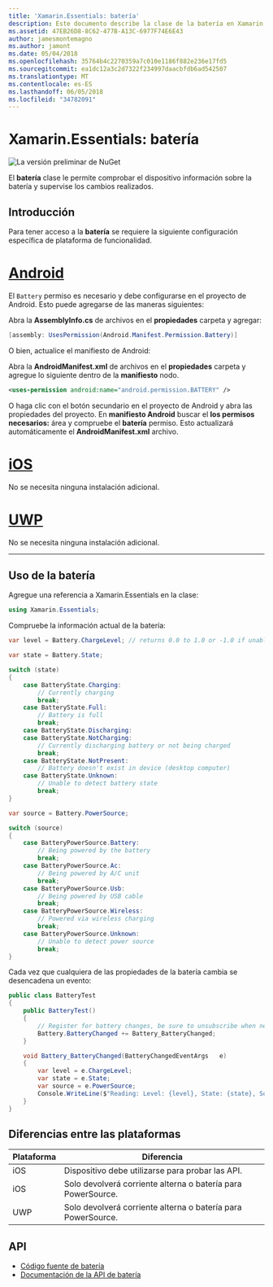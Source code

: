 ```yaml
---
title: 'Xamarin.Essentials: batería'
description: Este documento describe la clase de la batería en Xamarin.Essentials, que le permite comprobar información sobre la batería del dispositivo y supervise los cambios realizados.
ms.assetid: 47EB26D8-8C62-477B-A13C-6977F74E6E43
author: jamesmontemagno
ms.author: jamont
ms.date: 05/04/2018
ms.openlocfilehash: 35764b4c2270359a7c010e1186f882e236e17fd5
ms.sourcegitcommit: ea1dc12a3c2d7322f234997daacbfdb6ad542507
ms.translationtype: MT
ms.contentlocale: es-ES
ms.lasthandoff: 06/05/2018
ms.locfileid: "34782091"
---
```

# <a name="xamarinessentials-battery"></a>Xamarin.Essentials: batería

![La versión preliminar de NuGet](~/media/shared/pre-release.png)

El **batería** clase le permite comprobar el dispositivo información sobre la batería y supervise los cambios realizados.

## <a name="getting-started"></a>Introducción

Para tener acceso a la **batería** se requiere la siguiente configuración específica de plataforma de funcionalidad.

# <a name="androidtabandroid"></a>[Android](#tab/android)

El `Battery` permiso es necesario y debe configurarse en el proyecto de Android. Esto puede agregarse de las maneras siguientes:

Abra la **AssemblyInfo.cs** de archivos en el **propiedades** carpeta y agregar:

```csharp
[assembly: UsesPermission(Android.Manifest.Permission.Battery)]
```

O bien, actualice el manifiesto de Android:

Abra la **AndroidManifest.xml** de archivos en el **propiedades** carpeta y agregue lo siguiente dentro de la **manifiesto** nodo.

```xml
<uses-permission android:name="android.permission.BATTERY" />
```

O haga clic con el botón secundario en el proyecto de Android y abra las propiedades del proyecto. En **manifiesto Android** buscar el **los permisos necesarios:** área y compruebe el **batería** permiso. Esto actualizará automáticamente el **AndroidManifest.xml** archivo.

# <a name="iostabios"></a>[iOS](#tab/ios)

No se necesita ninguna instalación adicional.

# <a name="uwptabuwp"></a>[UWP](#tab/uwp)

No se necesita ninguna instalación adicional.

-----

## <a name="using-battery"></a>Uso de la batería

Agregue una referencia a Xamarin.Essentials en la clase:

```csharp
using Xamarin.Essentials;
```

Compruebe la información actual de la batería:

```csharp
var level = Battery.ChargeLevel; // returns 0.0 to 1.0 or -1.0 if unable to determine.

var state = Battery.State;

switch (state)
{
    case BatteryState.Charging:
        // Currently charging
        break;
    case BatteryState.Full:
        // Battery is full
        break;
    case BatteryState.Discharging:
    case BatteryState.NotCharging:
        // Currently discharging battery or not being charged
        break;
    case BatteryState.NotPresent:
        // Battery doesn't exist in device (desktop computer)
    case BatteryState.Unknown:
        // Unable to detect battery state
        break;
}

var source = Battery.PowerSource;

switch (source)
{
    case BatteryPowerSource.Battery:
        // Being powered by the battery
        break;
    case BatteryPowerSource.Ac:
        // Being powered by A/C unit
        break;
    case BatteryPowerSource.Usb:
        // Being powered by USB cable
        break;
    case BatteryPowerSource.Wireless:
        // Powered via wireless charging
        break;
    case BatteryPowerSource.Unknown:
        // Unable to detect power source
        break;
}
```

Cada vez que cualquiera de las propiedades de la batería cambia se desencadena un evento:

```csharp
public class BatteryTest
{
    public BatteryTest()
    {
        // Register for battery changes, be sure to unsubscribe when needed
        Battery.BatteryChanged += Battery_BatteryChanged;
    }

    void Battery_BatteryChanged(BatteryChangedEventArgs   e)
    {
        var level = e.ChargeLevel;
        var state = e.State;
        var source = e.PowerSource;
        Console.WriteLine($"Reading: Level: {level}, State: {state}, Source: {source}");
    }
}
```

## <a name="platform-differences"></a>Diferencias entre las plataformas

| Plataforma | Diferencia |
| --- | --- |
| iOS | Dispositivo debe utilizarse para probar las API. |
| iOS | Solo devolverá corriente alterna o batería para PowerSource. |
| UWP | Solo devolverá corriente alterna o batería para PowerSource. |

## <a name="api"></a>API

- [Código fuente de batería](https://github.com/xamarin/Essentials/tree/master/Xamarin.Essentials/Battery)
- [Documentación de la API de batería](xref:Xamarin.Essentials.Battery)
